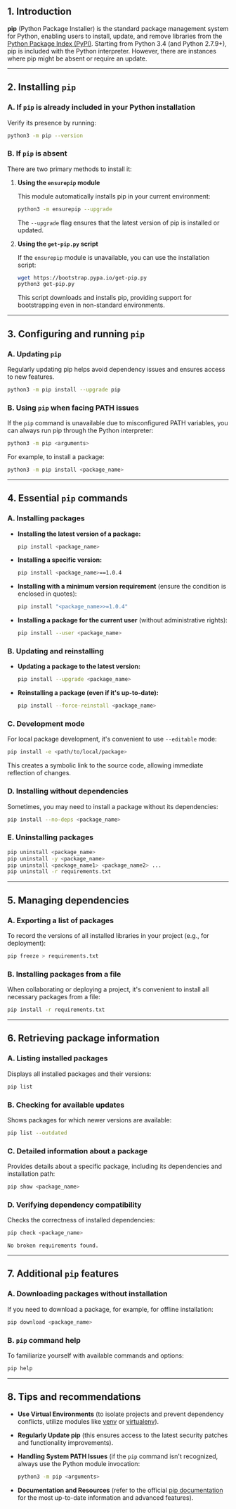 ## 1. Introduction

**pip** (Python Package Installer) is the standard package management system for Python, enabling users to install, update, and remove libraries from the [Python Package Index (PyPI)](https://pypi.org). Starting from Python 3.4 (and Python 2.7.9+), pip is included with the Python interpreter. However, there are instances where pip might be absent or require an update.

---

## 2. Installing `pip`

### A. If `pip` is already included in your Python installation

Verify its presence by running:
```bash
python3 -m pip --version
```

### B. If `pip` is absent

There are two primary methods to install it:
1. **Using the `ensurepip` module**

   This module automatically installs pip in your current environment:
   ```bash
   python3 -m ensurepip --upgrade
   ```
   The `--upgrade` flag ensures that the latest version of pip is installed or updated.  

2. **Using the `get-pip.py` script**

   If the `ensurepip` module is unavailable, you can use the installation script:
   ```bash
   wget https://bootstrap.pypa.io/get-pip.py
   python3 get-pip.py
   ```
   This script downloads and installs pip, providing support for bootstrapping even in non-standard environments.

---

## 3. Configuring and running `pip`

### A. Updating `pip`

Regularly updating pip helps avoid dependency issues and ensures access to new features.

```bash
python3 -m pip install --upgrade pip
```

### B. Using `pip` when facing PATH issues

If the `pip` command is unavailable due to misconfigured PATH variables, you can always run pip through the Python interpreter:
```bash
python3 -m pip <arguments>
```

For example, to install a package:
```bash
python3 -m pip install <package_name>
```

---

## 4. Essential `pip` commands

### A. Installing packages

- **Installing the latest version of a package:**
  ```bash
  pip install <package_name>
  ```

- **Installing a specific version:**
  ```bash
  pip install <package_name>==1.0.4
  ```

- **Installing with a minimum version requirement** (ensure the condition is enclosed in quotes):
  ```bash
  pip install "<package_name>>=1.0.4"
  ```

- **Installing a package for the current user** (without administrative rights):
  ```bash
  pip install --user <package_name>
  ```

### B. Updating and reinstalling

- **Updating a package to the latest version:**
  ```bash
  pip install --upgrade <package_name>
  ```

- **Reinstalling a package (even if it's up-to-date):**
  ```bash
  pip install --force-reinstall <package_name>
  ```

### C. Development mode

For local package development, it's convenient to use `--editable` mode:
```bash
pip install -e <path/to/local/package>
```

This creates a symbolic link to the source code, allowing immediate reflection of changes.

### D. Installing without dependencies

Sometimes, you may need to install a package without its dependencies:
```bash
pip install --no-deps <package_name>
```

### E. Uninstalling packages

```bash
pip uninstall <package_name>
pip uninstall -y <package_name>
pip uninstall <package_name1> <package_name2> ...
pip uninstall -r requirements.txt
```

---

## 5. Managing dependencies

### A. Exporting a list of packages

To record the versions of all installed libraries in your project (e.g., for deployment):
```bash
pip freeze > requirements.txt
```

### B. Installing packages from a file

When collaborating or deploying a project, it's convenient to install all necessary packages from a file:
```bash
pip install -r requirements.txt
```

---

## 6. Retrieving package information

### A. Listing installed packages

Displays all installed packages and their versions:
```bash
pip list
```

### B. Checking for available updates

Shows packages for which newer versions are available:
```bash
pip list --outdated
```

### C. Detailed information about a package

Provides details about a specific package, including its dependencies and installation path:
```bash
pip show <package_name>
```

### D. Verifying dependency compatibility

Checks the correctness of installed dependencies:
```bash
pip check <package_name>
```
	No broken requirements found.

---

## 7. Additional `pip` features

### A. Downloading packages without installation

If you need to download a package, for example, for offline installation:
```bash
pip download <package_name>
```

### B. `pip` command help

To familiarize yourself with available commands and options:
```bash
pip help
```

---

## 8. Tips and recommendations

- **Use Virtual Environments** (to isolate projects and prevent dependency conflicts, utilize modules like [venv](https://docs.python.org/3/library/venv.html) or [virtualenv](https://virtualenv.pypa.io/)).

- **Regularly Update pip** (this ensures access to the latest security patches and functionality improvements).

- **Handling System PATH Issues** (if the `pip` command isn't recognized, always use the Python module invocation:
  ```bash
  python3 -m pip <arguments>
  ```

- **Documentation and Resources** (refer to the official [pip documentation](https://pip.pypa.io/en/stable/) for the most up-to-date information and advanced features).